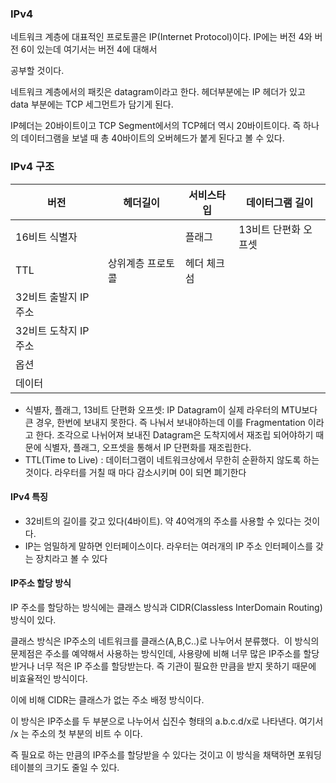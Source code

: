### IPv4

네트워크 계층에 대표적인 프로토콜은 IP(Internet Protocol)이다. IP에는 버전 4와 버전 6이 있는데 여기서는 버전 4에 대해서 

공부할 것이다.

네트워크 계층에서의 패킷은 datagram이라고 한다. 헤더부분에는 IP 헤더가 있고 data 부분에는 TCP 세그먼트가 담기게 된다.

IP헤더는 20바이트이고 TCP Segment에서의 TCP헤더 역시 20바이트이다. 즉 하나의 데이터그램을 보낼 때 총 40바이트의 오버헤드가 붙게 된다고 볼 수 있다.

### IPv4 구조

| 버전 | 헤더길이 | 서비스타입 | 데이터그램 길이 |
| --- | --- | --- | --- |
| 16비트 식별자 |  | 플래그 | 13비트 단편화 오프셋 |
| TTL | 상위계층 프로토콜 | 헤더 체크섬 |  |
| 32비트 출발지 IP주소 |  |  |  |
| 32비트 도착지 IP주소 |  |  |  |
| 옵션 |  |  |  |
| 데이터 |  |  |  |

-   식별자, 플래그, 13비트 단편화 오프셋: IP Datagram이 실제 라우터의 MTU보다 큰 경우, 한번에 보내지 못한다. 즉 나눠서 보내야하는데 이를 Fragmentation 이라고 한다. 조각으로 나뉘어져 보내진 Datagram은 도착지에서 재조립 되어야하기 때문에 식별자, 플래그, 오프셋을 통해서 IP 단편화를 재조립한다.
-   TTL(Time to Live) : 데이터그램이 네트워크상에서 무한히 순환하지 않도록 하는 것이다. 라우터를 거칠 때 마다 감소시키며 0이 되면 폐기한다

#### IPv4 특징

-   32비트의 길이를 갖고 있다(4바이트). 약 40억개의 주소를 사용할 수 있다는 것이다.
-   IP는 엄밀하게 말하면 인터페이스이다. 라우터는 여러개의 IP 주소 인터페이스를 갖는 장치라고 볼 수 있다

#### IP주소 할당 방식

IP 주소를 할당하는 방식에는 클래스 방식과 CIDR(Classless InterDomain Routing) 방식이 있다.

클래스 방식은 IP주소의 네트워크를 클래스(A,B,C..)로 나누어서 분류했다.  이 방식의 문제점은 주소를 예약해서 사용하는 방식인데, 사용량에 비해 너무 많은 IP주소를 할당받거나 너무 적은 IP 주소를 할당받는다. 즉 기관이 필요한 만큼을 받지 못하기 때문에 비효율적인 방식이다. 

이에 비해 CIDR는 클래스가 없는 주소 배정 방식이다. 

이 방식은 IP주소를 두 부분으로 나누어서 십진수 형태의 a.b.c.d/x로 나타낸다. 여기서 /x 는 주소의 첫 부분의 비트 수 이다. 

즉 필요로 하는 만큼의 IP주소를 할당받을 수 있다는 것이고 이 방식을 채택하면 포워딩 테이블의 크기도 줄일 수 있다.

